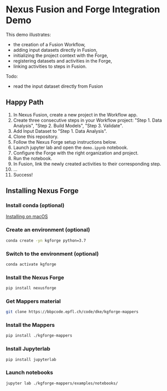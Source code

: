 # Nexus Fusion and Forge Integration Demo

This demo illustrates:

- the creation of a Fusion Workflow,
- adding input datasets directly in Fusion,
- initializing the project context with the Forge,
- registering datasets and activities in the Forge,
- linking activities to steps in Fusion.

Todo:

- read the input dataset directly from Fusion

## Happy Path

1. In Nexus Fusion, create a new project in the Workflow app.
2. Create three consecutive steps in your Workflow project: "Step 1. Data Analysis", "Step 2. Build Models", "Step 3. Validate".
3. Add Input Dataset to "Step 1. Data Analysis".
4. Clone this repository.
5. Follow the Nexus Forge setup instructions below.
6. Launch jupyter lab and open the `demo.ipynb` notebook.
7. Configure the Forge with the right organization and project.
8. Run the notebook.
9. In Fusion, link the newly created activities to their corresponding step.
10. ...
11. Success!

## Installing Nexus Forge

### Install conda (optional)

[Installing on macOS](https://docs.conda.io/projects/conda/en/latest/user-guide/install/macos.html)

### Create an environment (optional)

```bash
conda create -yn kgforge python=3.7
```

### Switch to the environment (optional)

```bash
conda activate kgforge
```

### Install the Nexus Forge

```bash
pip install nexusforge
```

### Get Mappers material

```bash
git clone https://bbpcode.epfl.ch/code/dke/kgforge-mappers
```

### Install the Mappers

```bash
pip install ./kgforge-mappers
```

### Install Jupyterlab

```bash
pip install jupyterlab
```

### Launch notebooks

```bash
jupyter lab ./kgforge-mappers/examples/notebooks/
```
